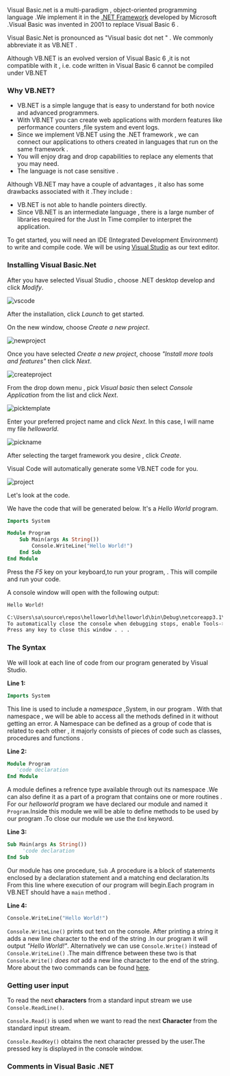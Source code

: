 Visual Basic.net is a multi-paradigm , object-oriented programming language .We implement it in the [.NET Framework](https://dotnet.microsoft.com/download/dotnet-framework/net45) developed by Microsoft .Visual Basic was invented in 2001 to replace Visual Basic 6 .

Visual Basic.Net is pronounced as "Visual basic dot net " . We commonly abbreviate it as VB.NET .

Although VB.NET is an evolved version of Visual Basic 6 ,it is not compatible with it , i.e. code written in Visual Basic 6 cannot be compiled under VB.NET

### Why VB.NET?
- VB.NET is a simple languge that is easy to understand for both novice and advanced programmers.
- With VB.NET you can create web applications with mordern features like performance counters ,file system and event logs.
- Since we implement VB.NET using the .NET framework , we can connect our applications to others created in languages that run on the same framework .
- You will enjoy drag and drop capabilities to replace any elements that you may need.
- The language is not case sensitive .

Although VB.NET may have a couple of advantages , it also has some drawbacks associated with it .They include :
- VB.NET is not able to handle pointers directly.
- Since VB.NET is an intermediate language , there is a large number of libraries required for the Just In Time compiler to interpret the application.


To get started, you will need an IDE (Integrated Development Environment) to write and compile code. We will be using [Visual Studio](https://visualstudio.microsoft.com/vs/community/) as our text editor.

### Installing Visual Basic.Net 

After you have selected Visual Studio , choose .NET desktop develop and click *Modify*.

![vscode](/engineering-education/getting-started-with-visual-basic-.net/visualstuio1.jpg)

After the installation, click *Launch* to get started.  

On the new window, choose *Create a new project*.

![newproject](/engineering-education/getting-started-with-visual-basic-.net/visualtudio2.png)

Once you have selected *Create a new project*, choose *"Install more tools and features"* then click *Next*.

![createproject](/engineering-education/getting-started-with-visual-basic-.net/newproject1.png)

From the drop down menu , pick  *Visual basic* then  select *Console Application* from the list and click *Next*.

![picktemplate](/engineering-education/getting-started-with-visual-basic-.net/newproject.png)

Enter your preferred project name and click *Next*. In this case, I will name my file *helloworld*.

![pickname](/engineering-education/getting-started-with-visual-basic-.net/newproject2.png)

After selecting the target framework you desire , click *Create*.

Visual Code will automatically generate some VB.NET  code for you.

![project](/engineering-education/getting-started-with-visual-basic-.net/newproject3.png)

Let's look at the code.

We have the code that will be generated below. It's a *Hello World* program.
```vb  
Imports System

Module Program
    Sub Main(args As String())
        Console.WriteLine("Hello World!")
    End Sub
End Module 

```
Press the *F5* key on your keyboard,to run your program, .
This will compile and run your code. 

A console window will open with the following output:
```bash
Hello World!

C:\Users\sa\source\repos\helloworld\helloworld\bin\Debug\netcoreapp3.1\helloworld.exe (process 6544) exited with code 0.
To automatically close the console when debugging stops, enable Tools->Options->Debugging->Automatically close the console when debugging stops.
Press any key to close this window . . .

```
### The Syntax 
We will look at each line of code from our program generated by Visual Studio. 

**Line 1:** 

```vb
Imports System
```
This line is used to include a *namespace* ,System, in our program . With that namespace , we will be able to access all the methods defined in it without getting an error.
A Namespace can be defined as a group of code that is related to each other , it majorly consists of pieces of code such as classes, procedures and functions .

**Line 2:** 

```vb
Module Program
   'code declaration
End Module 
```
A module defines a refrence type available through out its namespace .We can also define it as a part of a program  that contains one or more routines . For our *helloworld* program we have declared our module and named it `Program`.Inside this module we will be able to define methods to be used by our program .To close our module we use the `End` keyword.

**Line 3:** 

```vb
Sub Main(args As String())
     'code declaration 
End Sub
```

Our module has one procedure, `Sub` .A procedure is a block of statements enclosed by a declaration statement and a matching end declaration.Its From this line where execution of our program will begin.Each program in VB.NET should have a `main` method .

**Line 4:**

```vb
Console.WriteLine("Hello World!")
```

`Console.WriteLine()` prints out text on the console. After printing a string it adds a new line character to the end of the string .In our program it will output  *"Hello World!"*.
Alternatively we can use `Console.Write()` instead of `Console.WriteLine()` .The main diffrence between these two is that `Console.Write()` *does not* add a new line character to the end of the string. More about the two commands can be found [here](https://www.programiz.com/csharp-programming/basic-input-output).

### Getting user input 
To read the next **characters** from a standard input stream we use `Console.ReadLine()`.

`Console.Read()` is used when we want to read the next **Character** from the standard input stream.

`Console.ReadKey()` obtains the next character pressed by the user.The pressed key is displayed in the console window.

### Comments in Visual Basic .NET
